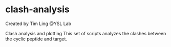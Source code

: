 # clash-analysis
Created by Tim Ling @YSL Lab

Clash analysis and plotting
This set of scripts analyzes the clashes between the cyclic peptide and target.
